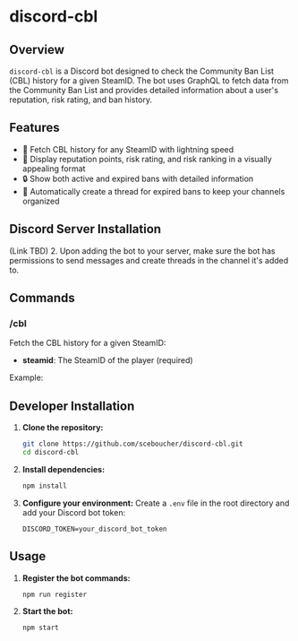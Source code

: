# discord-cbl

## Overview

`discord-cbl` is a Discord bot designed to check the Community Ban List (CBL) history for a given SteamID. The bot uses GraphQL to fetch data from the Community Ban List and provides detailed information about a user's reputation, risk rating, and ban history.

## Features

- 🚀 Fetch CBL history for any SteamID with lightning speed
- 🌟 Display reputation points, risk rating, and risk ranking in a visually appealing format
- 🔒 Show both active and expired bans with detailed information
- 🧵 Automatically create a thread for expired bans to keep your channels organized


## Discord Server Installation

(Link TBD)
2. Upon adding the bot to your server, make sure the bot has permissions to send messages and create threads in the channel it's added to.

## Commands

### /cbl

Fetch the CBL history for a given SteamID:

- **steamid**: The SteamID of the player (required)

Example:


## Developer Installation

1. **Clone the repository:**
   ```sh
   git clone https://github.com/sceboucher/discord-cbl.git
   cd discord-cbl
   ```

2. **Install dependencies:**
   ```sh
   npm install
   ```

3. **Configure your environment:**
   Create a `.env` file in the root directory and add your Discord bot token:
   ```env
   DISCORD_TOKEN=your_discord_bot_token
   ```

## Usage

1. **Register the bot commands:**
   ```sh
   npm run register
   ```

2. **Start the bot:**
   ```sh
   npm start
   ```

